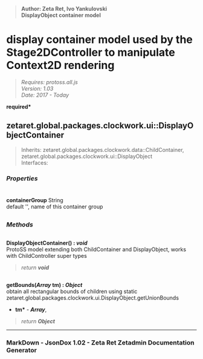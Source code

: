> __Author: Zeta Ret, Ivo Yankulovski__  
> __DisplayObject container model__  
# display container model used by the Stage2DController to manipulate Context2D rendering  
> *Requires: protoss.all.js*  
> *Version: 1.03*  
> *Date: 2017 - Today*  

__required*__

## zetaret.global.packages.clockwork.ui::DisplayObjectContainer  
> Inherits: zetaret.global.packages.clockwork.data::ChildContainer, zetaret.global.packages.clockwork.ui::DisplayObject  
> Interfaces:   

### *Properties*  

#
__containerGroup__ String  
default '', name of this container group  


##
### *Methods*  

##
__DisplayObjectContainer() : *void*__  
ProtoSS model extending both ChildContainer and DisplayObject, works with ChildController super types  
> *return __void__*  

##
__getBounds(*Array* tm) : *Object*__  
obtain all rectangular bounds of children using static zetaret.global.packages.clockwork.ui.DisplayObject.getUnionBounds  
- __tm*__ - __*Array*__,   
> *return __Object__*  

---
### MarkDown - JsonDox 1.02 - Zeta Ret Zetadmin Documentation Generator
